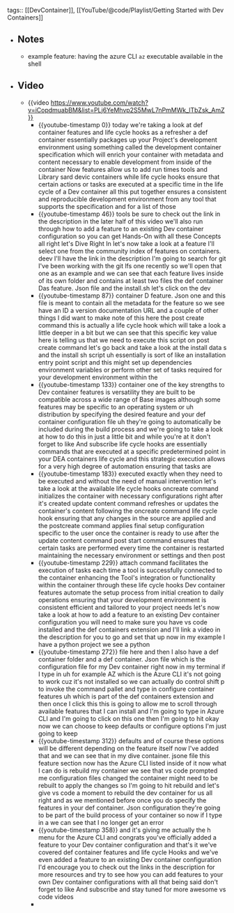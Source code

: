 tags:: [[DevContainer]], [[YouTube/@code/Playlist/Getting Started with Dev Containers]]

- ## Notes
	- example feature: having the azure CLI `az` executable available in the shell
- ## Video
	- {{video https://www.youtube.com/watch?v=iCopdmuabBM&list=PLj6YeMhvp2S5MwL7nPmMWk_lTbZsk_AmZ}}
		- {{youtube-timestamp 0}} today we're taking a look at def container features and life cycle hooks as a refresher a def container essentially packages up your Project's development environment using something called the development container specification which will enrich your container with metadata and content necessary to enable development from inside of the container Now features allow us to add run times tools and Library sard devic containers while life cycle hooks ensure that certain actions or tasks are executed at a specific time in the life cycle of a Dev container all this put together ensures a consistent and reproducible development environment from any tool that supports the specification and for a list of those
		- {{youtube-timestamp 46}} tools be sure to check out the link in the description in the later half of this video we'll also run through how to add a feature to an existing Dev container configuration so you can get Hands-On with all these Concepts all right let's Dive Right In let's now take a look at a feature I'll select one from the community index of features on containers. deev I'll have the link in the description I'm going to search for git I've been working with the git lfs one recently so we'll open that one as an example and we can see that each feature lives inside of its own folder and contains at least two files the def container Das feature. Json file and the install.sh let's click on the dev
		- {{youtube-timestamp 87}} container D feature. Json one and this file is meant to contain all the metadata for the feature so we see have an ID a version documentation URL and a couple of other things I did want to make note of this here the post create command this is actually a life cycle hook which will take a look a little deeper in a bit but we can see that this specific key value here is telling us that we need to execute this script on post create command let's go back and take a look at the install data s and the install sh script uh essentially is sort of like an installation entry point script and this might set up dependencies environment variables or perform other set of tasks required for your development environment within the
		- {{youtube-timestamp 133}} container one of the key strengths to Dev container features is versatility they are built to be compatible across a wide range of Base images although some features may be specific to an operating system or uh distribution by specifying the desired feature and your def container configuration file uh they're going to automatically be included during the build process and we're going to take a look at how to do this in just a little bit and while you're at it don't forget to like And subscribe life cycle hooks are essentially commands that are executed at a specific predetermined point in your DEA containers life cycle and this strategic execution allows for a very high degree of automation ensuring that tasks are
		- {{youtube-timestamp 183}} executed exactly when they need to be executed and without the need of manual intervention let's take a look at the available life cycle hooks oncreate command initializes the container with necessary configurations right after it's created update content command refreshes or updates the container's content following the oncreate command life cycle hook ensuring that any changes in the source are applied and the postcreate command applies final setup configuration specific to the user once the container is ready to use after the update content command post start command ensures that certain tasks are performed every time the container is restarted maintaining the necessary environment or settings and then post
		- {{youtube-timestamp 229}} attach command facilitates the execution of tasks each time a tool is successfully connected to the container enhancing the Tool's integration or functionality within the container through these life cycle hooks Dev container features automate the setup process from initial creation to daily operations ensuring that your development environment is consistent efficient and tailored to your project needs let's now take a look at how to add a feature to an existing Dev container configuration you will need to make sure you have vs code installed and the def containers extension and I'll link a video in the description for you to go and set that up now in my example I have a python project we see a python
		- {{youtube-timestamp 272}} file here and then I also have a def container folder and a def container. Json file which is the configuration file for my Dev container right now in my terminal if I type in uh for example AZ which is the Azure CLI it's not going to work cuz it's not installed so we can actually do control shift p to invoke the command pallet and type in configure container features uh which is part of the def containers extension and then once I click this this is going to allow me to scroll through available features that I can install and I'm going to type in Azure CLI and I'm going to click on this one then I'm going to hit okay now we can choose to keep defaults or configure options I'm just going to keep
		- {{youtube-timestamp 312}} defaults and of course these options will be different depending on the feature itself now I've added that and we can see that in my dive container. jsone file this feature section now has the Azure CLI listed inside of it now what I can do is rebuild my container we see that vs code prompted me configuration files changed the container might need to be rebuilt to apply the changes so I'm going to hit rebuild and let's give vs code a moment to rebuild the dev container for us all right and as we mentioned before once you do specify the features in your def container. Json configuration they're going to be part of the build process of your container so now if I type in a we can see that I no longer get an error
		- {{youtube-timestamp 358}} and it's giving me actually the h menu for the Azure CLI and congrats you've officially added a feature to your Dev container configuration and that's it we've covered def container features and life cycle Hooks and we've even added a feature to an existing Dev container configuration I'd encourage you to check out the links in the description for more resources and try to see how you can add features to your own Dev container configurations with all that being said don't forget to like And subscribe and stay tuned for more awesome vs code videos
		-